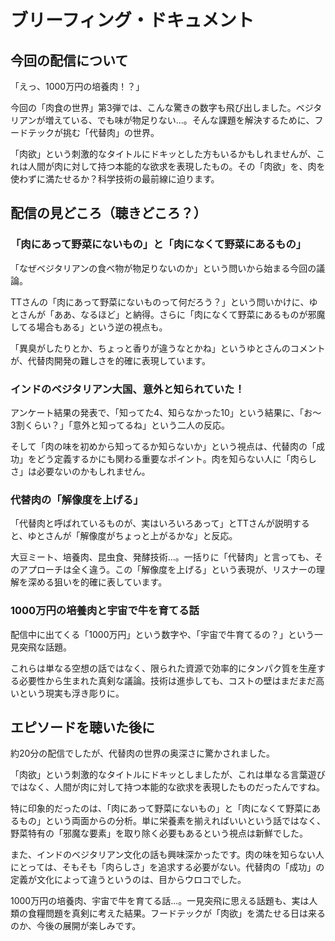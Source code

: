 # ブリーフィング・ドキュメント

## 今回の配信について

「えっ、1000万円の培養肉！？」

今回の「肉食の世界」第3弾では、こんな驚きの数字も飛び出しました。ベジタリアンが増えている、でも味が物足りない...。そんな課題を解決するために、フードテックが挑む「代替肉」の世界。

「肉欲」という刺激的なタイトルにドキッとした方もいるかもしれませんが、これは人間が肉に対して持つ本能的な欲求を表現したもの。その「肉欲」を、肉を使わずに満たせるか？科学技術の最前線に迫ります。

## 配信の見どころ（聴きどころ？）

### 「肉にあって野菜にないもの」と「肉になくて野菜にあるもの」

「なぜベジタリアンの食べ物が物足りないのか」という問いから始まる今回の議論。

TTさんの「肉にあって野菜にないものって何だろう？」という問いかけに、ゆとさんが「ああ、なるほど」と納得。さらに「肉になくて野菜にあるものが邪魔してる場合もある」という逆の視点も。

「異臭がしたりとか、ちょっと香りが違うなとかね」というゆとさんのコメントが、代替肉開発の難しさを的確に表現しています。

### インドのベジタリアン大国、意外と知られていた！

アンケート結果の発表で、「知ってた4、知らなかった10」という結果に、「お〜3割くらい？」「意外と知ってるね」という二人の反応。

そして「肉の味を初めから知ってるか知らないか」という視点は、代替肉の「成功」をどう定義するかにも関わる重要なポイント。肉を知らない人に「肉らしさ」は必要ないのかもしれません。

### 代替肉の「解像度を上げる」

「代替肉と呼ばれているものが、実はいろいろあって」とTTさんが説明すると、ゆとさんが「解像度がちょっと上がるかな」と反応。

大豆ミート、培養肉、昆虫食、発酵技術...。一括りに「代替肉」と言っても、そのアプローチは全く違う。この「解像度を上げる」という表現が、リスナーの理解を深める狙いを的確に表しています。

### 1000万円の培養肉と宇宙で牛を育てる話

配信中に出てくる「1000万円」という数字や、「宇宙で牛育てるの？」という一見突飛な話題。

これらは単なる空想の話ではなく、限られた資源で効率的にタンパク質を生産する必要性から生まれた真剣な議論。技術は進歩しても、コストの壁はまだまだ高いという現実も浮き彫りに。

## エピソードを聴いた後に

約20分の配信でしたが、代替肉の世界の奥深さに驚かされました。

「肉欲」という刺激的なタイトルにドキッとしましたが、これは単なる言葉遊びではなく、人間が肉に対して持つ本能的な欲求を表現したものだったんですね。

特に印象的だったのは、「肉にあって野菜にないもの」と「肉になくて野菜にあるもの」という両面からの分析。単に栄養素を揃えればいいという話ではなく、野菜特有の「邪魔な要素」を取り除く必要もあるという視点は新鮮でした。

また、インドのベジタリアン文化の話も興味深かったです。肉の味を知らない人にとっては、そもそも「肉らしさ」を追求する必要がない。代替肉の「成功」の定義が文化によって違うというのは、目からウロコでした。

1000万円の培養肉、宇宙で牛を育てる話...。一見突飛に思える話題も、実は人類の食糧問題を真剣に考えた結果。フードテックが「肉欲」を満たせる日は来るのか、今後の展開が楽しみです。